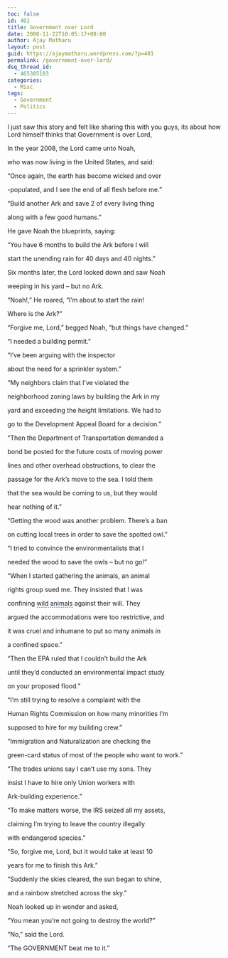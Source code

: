 ```yaml
---
toc: false
id: 401
title: Government over Lord
date: 2008-11-22T10:05:17+00:00
author: Ajay Matharu
layout: post
guid: https://ajaymatharu.wordpress.com/?p=401
permalink: /government-over-lord/
dsq_thread_id:
  - 465385183
categories:
  - Misc
tags:
  - Government
  - Politics
---
```

I just saw this story and felt like sharing this with you guys, its about how Lord himself thinks that Government is over Lord,

In the year 2008, the Lord came unto Noah,

who was now living in the United States, and said:
  
&#8220;Once again, the earth has become wicked and over
  
-populated, and I see the end of all flesh before me.&#8221;

&#8220;Build another Ark and save 2 of every <span class="yshortcuts">living thing</span>
  
along with a few good humans.&#8221;

He gave Noah the blueprints, saying:
  
&#8220;You have 6 months to build the Ark before I will
  
start the unending rain for 40 days and 40 nights.&#8221;

Six months later, the Lord looked down and saw Noah
  
weeping in his yard &#8211; but no Ark.

&#8220;Noah!,&#8221; He roared, &#8220;I&#8217;m about to start the rain!
  
Where is the Ark?&#8221;

&#8220;Forgive me, Lord,&#8221; begged Noah, &#8220;but things have changed.&#8221;

&#8220;I needed a building permit.&#8221;

&#8220;I&#8217;ve been arguing with the inspector
  
about the need for a sprinkler system.&#8221;

&#8220;My neighbors claim that I&#8217;ve violated the
  
neighborhood zoning laws by building the Ark in my
  
yard and exceeding the height limitations. We had to
  
go to the Development Appeal Board for a decision.&#8221;

&#8220;Then the <span class="yshortcuts">Department of Transportation</span> demanded a
  
bond be posted for the future costs of moving power
  
lines and other overhead obstructions, to clear the
  
passage for the Ark&#8217;s move to the sea. I told them
  
that the sea would be coming to us, but they would
  
hear nothing of it.&#8221;

&#8220;Getting the wood was another problem. There&#8217;s a ban
  
on cutting local trees in order to save the <span class="yshortcuts">spotted owl</span>.&#8221;

&#8220;I tried to convince the environmentalists that I
  
needed the wood to save the owls &#8211; but no go!&#8221;

&#8220;When I started gathering the animals, an animal
  
rights group sued me. They insisted that I was
  
confining <span class="yshortcuts" style="cursor:hand;border-bottom:#0066cc 1px dashed;">wild animals</span> against their will. They
  
argued the accommodations were too restrictive, and
  
it was cruel and inhumane to put so many animals in
  
a confined space.&#8221;

&#8220;Then the EPA ruled that I couldn&#8217;t build the Ark
  
until they&#8217;d conducted an environmental impact study
  
on your proposed flood.&#8221;

&#8220;I&#8217;m still trying to resolve a complaint with the
  
<span class="yshortcuts">Human Rights Commission</span> on how many minorities I&#8217;m
  
supposed to hire for my building crew.&#8221;

&#8220;Immigration and Naturalization are checking the
  
green-card status of most of the people who want to work.&#8221;

&#8220;The trades unions say I can&#8217;t use my sons. They
  
insist I have to hire only Union workers with
  
Ark-building experience.&#8221;

&#8220;To make matters worse, the IRS seized all my assets,
  
claiming I&#8217;m trying to leave the country illegally
  
with <span class="yshortcuts">endangered species</span>.&#8221;

&#8220;So, forgive me, Lord, but it would take at least 10
  
years for me to finish this Ark.&#8221;

&#8220;Suddenly the skies cleared, the sun began to shine,
  
and a rainbow stretched across the sky.&#8221;

Noah looked up in wonder and asked,
  
&#8220;You mean you&#8217;re not going to destroy the world?&#8221;

&#8220;No,&#8221; said the Lord.
  
&#8220;The GOVERNMENT beat me to it.&#8221;
